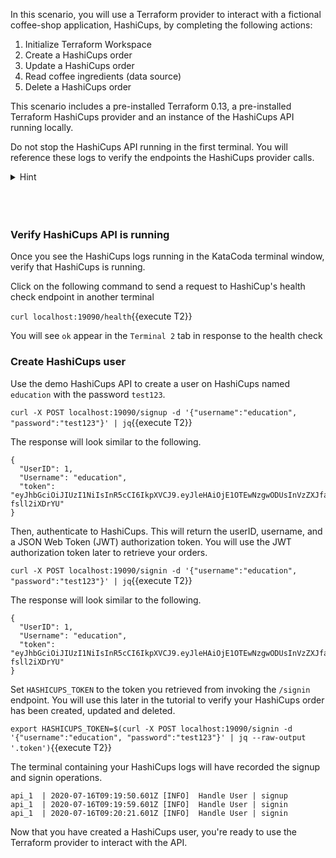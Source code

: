In this scenario, you will use a Terraform provider to interact with a fictional coffee-shop application, HashiCups, by completing the following actions:

1. Initialize Terraform Workspace
1. Create a HashiCups order
1. Update a HashiCups order
1. Read coffee ingredients (data source)
1. Delete a HashiCups order

This scenario includes a pre-installed Terraform 0.13, a pre-installed Terraform HashiCups provider and an instance of the HashiCups API running locally.

Do not stop the HashiCups API running in the first terminal. You will reference these logs to verify the endpoints the HashiCups provider calls.

<details>
  <summary>Hint</summary>
  <pre class="file" data-filename="main.tf" data-target="append">
    provider "hashicups" {
      username = "education"
      password = "test123"
    }

    resource "hashicups_order" "edu" {
      items {
        coffee {
          id = 3
        }
        quantity = 2
      }
      items {
        coffee {
          id = 2
        }
        quantity = 2
      }
    }

    output "edu_order" {
      value = hashicups_order.edu
    }
  </pre>

</details>

</br>
</br>
</br>


### Verify HashiCups API is running

Once you see the HashiCups logs running in the KataCoda terminal window, verify that HashiCups is running.

Click on the following command to send a request to HashiCup's health check endpoint in another terminal

`curl localhost:19090/health`{{execute T2}} 

You will see `ok` appear in the `Terminal 2` tab in response to the health check

### Create HashiCups user

Use the demo HashiCups API to create a user on HashiCups named `education` with the password `test123`.

`curl -X POST localhost:19090/signup -d '{"username":"education", "password":"test123"}' | jq`{{execute T2}}

The response will look similar to the following.

```
{
  "UserID": 1,
  "Username": "education",
  "token": "eyJhbGciOiJIUzI1NiIsInR5cCI6IkpXVCJ9.eyJleHAiOjE1OTEwNzgwODUsInVzZXJfaWQiOjIsInVzZXJuYW1lIjoiZWR1Y2F0aW9uIn0.CguceCNILKdjOQ7Gx0u4UAMlOTaH3Dw-fsll2iXDrYU"
}
```

Then, authenticate to HashiCups. This will return the userID, username, and a JSON Web Token (JWT) authorization token. You will use the JWT authorization token later to retrieve your orders.

`curl -X POST localhost:19090/signin -d '{"username":"education", "password":"test123"}' | jq`{{execute T2}}

The response will look similar to the following.

```
{
  "UserID": 1,
  "Username": "education",
  "token": "eyJhbGciOiJIUzI1NiIsInR5cCI6IkpXVCJ9.eyJleHAiOjE1OTEwNzgwODUsInVzZXJfaWQiOjIsInVzZXJuYW1lIjoiZWR1Y2F0aW9uIn0.CguceCNILKdjOQ7Gx0u4UAMlOTaH3Dw-fsll2iXDrYU"
}
```

Set `HASHICUPS_TOKEN` to the token you retrieved from invoking the `/signin` endpoint. You will use this later in the tutorial to verify your HashiCups order has been created, updated and deleted.

`export HASHICUPS_TOKEN=$(curl -X POST localhost:19090/signin -d '{"username":"education", "password":"test123"}' | jq --raw-output '.token')`{{execute T2}}

The terminal containing your HashiCups logs will have recorded the signup and signin operations.

```
api_1  | 2020-07-16T09:19:50.601Z [INFO]  Handle User | signup
api_1  | 2020-07-16T09:19:59.601Z [INFO]  Handle User | signin
api_1  | 2020-07-16T09:20:21.601Z [INFO]  Handle User | signin
```

Now that you have created a HashiCups user, you're ready to use the Terraform provider to interact with the API.